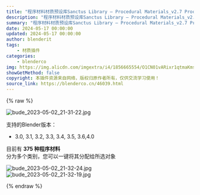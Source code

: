 ```yaml
---
title: "程序材料材质预设库Sanctus Library – Procedural Materials_v2.7 Procedural Materials_v2.9 最新版3.0"
description: "程序材料材质预设库Sanctus Library – Procedural Materials_v2.7 Procedural Materials_v2.9 最新版3.0"
summary: "程序材料材质预设库Sanctus Library – Procedural Materials_v2.7 Procedural Materials_v2.9 最新版3.0"
date: 2024-05-17 00:00:00
updated: 2024-05-17 00:00:00
author: blenderit
tags: 
    - 材质插件
categories:
    - blenderco
img: https://img.alicdn.com/imgextra/i4/1856665554/O1CN01vARixr1qtmaKmsdXj_!!1856665554.jpg
showGetMethod: false
copyright: 本插件资源来自网络，版权归原作者所有，仅供交流学习使用！
source_link: https://blenderco.cn/46039.html
---
```


{% raw %}
<p><img class="aligncenter" src="https://img.alicdn.com/imgextra/i4/1856665554/O1CN01vARixr1qtmaKmsdXj_!!1856665554.jpg" alt="bude_2023-05-02_21-31-22.jpg"></p><p>支持的Blender版本：</p><ul>
<li>3.0, 3.1, 3.2, 3.3, 3.4, 3.5, 3.6,4.0</li>
</ul><p>目前有 <b>375 种程序材料</b><br>
分为多个类别，您可以一键将其分配给所选对象</p><p><img src="https://img.alicdn.com/imgextra/i3/1856665554/O1CN012BwCBU1qtmaFKCzbE_!!1856665554.jpg" alt="bude_2023-05-02_21-32-24.jpg"><br>
<img src="https://img.alicdn.com/imgextra/i3/1856665554/O1CN01s3bziU1qtmaP7jJvl_!!1856665554.jpg" alt="bude_2023-05-02_21-32-19.jpg"></p>
<div style="display: none">blenderco</div>
{% endraw %}